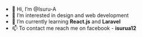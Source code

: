 - 👋 Hi, I’m @Isuru-A
- 👀 I’m interested in design and web development
- 🌱 I’m currently learning **React.js** and **Laravel**
- 📫 To contact me reach me on facebook - **isurua12**

<!---
Isuru-A/Isuru-A is a ✨ special ✨ repository because its `README.md` (this file) appears on your GitHub profile.
You can click the Preview link to take a look at your changes.
--->
